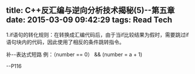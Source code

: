 title: C++反汇编与逆向分析技术揭秘(5)--第五章
date: 2015-03-09 09:42:29
tags: Read Tech
---

1.if语句的转化规则：在转换成汇编代码后，由于当if比较结果为假时，需要跳过if语句块内的代码，因此使用了相反的条件跳转指令。

补--表达式短路
例：（number == 0） && (number = a + 1)

--P116
